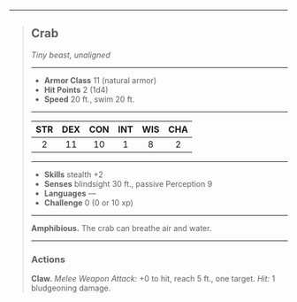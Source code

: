 ***
> ## Crab
> *Tiny beast, unaligned*
> 
> ***
> 
> - **Armor Class** 11 (natural armor)
> - **Hit Points** 2 (1d4)
> - **Speed** 20 ft., swim 20 ft.
> 
> ***
> 
> |STR|DEX|CON|INT|WIS|CHA|
> |:---:|:---:|:---:|:---:|:---:|:---:|
> |2|11|10|1|8|2|
> 
> ***
> 
> - **Skills** stealth +2
> - **Senses** blindsight 30 ft., passive Perception 9
> - **Languages** —
> - **Challenge** 0 (0 or 10 xp)
> 
> ***
> 
> **Amphibious.** The crab can breathe air and water.
> 
> ***
> 
> ### Actions
> **Claw.** *Melee Weapon Attack:* +0 to hit, reach 5 ft., one target. *Hit:* 1 bludgeoning damage.